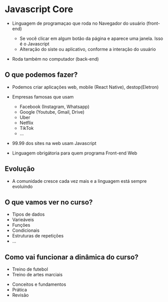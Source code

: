 # Javascript Core

* Linguagem de programaçao que roda no Navegador do usuário (front-end)
    * Se você clicar em algum botão da página e aparece uma janela. Isso é o Javascript
    * Alteração do siste ou aplicativo, conforme a interação do usuário

* Roda também no computador (back-end)

## O que podemos fazer?

* Podemos criar aplicações web, mobile (React Native), destop(Eletron)
* Empresas famosas que usam
    * Facebook (Instagram, Whatsapp)
    * Google (Youtube, Gmail, Drive)
    * Uber 
    * Netflix
    * TikTok
    * ... 

* 99.99 dos sites na web usam Javascript
* Linguagem obrigátoria para quem programa Front-end Web

## Evolução 

* A comunidade cresce cada vez mais e a linguagem está sempre evoluindo

## O que vamos ver no curso?

- Tipos de dados 
- Varieáveis 
- Funções
- Condicionais 
- Estruturas de repetições
- ... 

## Como vai funcionar a dinâmica do curso?

- Treino de futebol
- Treino de artes marciais

* Conceitos e fundamentos
* Prática
* Revisão


